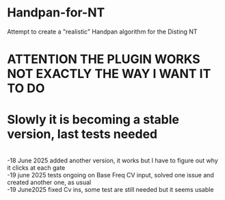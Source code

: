 # Handpan-for-NT <br>

Attempt to create a "realistic" Handpan algorithm for the Disting NT<br>

# ATTENTION THE PLUGIN WORKS NOT EXACTLY THE WAY I WANT IT TO DO
# Slowly it is becoming a stable version, last tests needed 
<br>
-18 June 2025 added another version, it works but I have to figure out why it clicks at each gate
<br>
-19 june 2025 tests ongoing on Base Freq CV input, solved one issue and created another one, as usual 
<br>
-19 June2025 fixed Cv ins, some test are still needed but it seems usable

